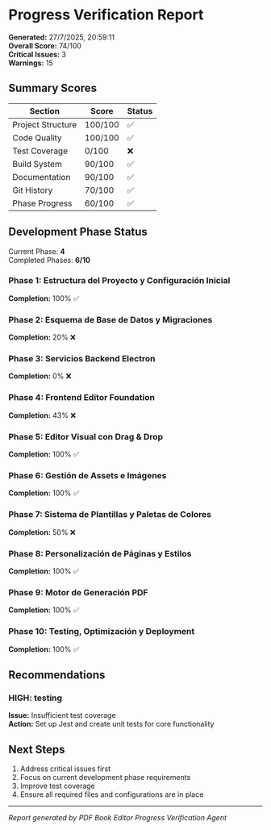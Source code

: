 # Progress Verification Report

**Generated:** 27/7/2025, 20:59:11  
**Overall Score:** 74/100  
**Critical Issues:** 3  
**Warnings:** 15

## Summary Scores

| Section | Score | Status |
|---------|-------|--------|
| Project Structure | 100/100 | ✅ |
| Code Quality | 100/100 | ✅ |
| Test Coverage | 0/100 | ❌ |
| Build System | 90/100 | ✅ |
| Documentation | 90/100 | ✅ |
| Git History | 70/100 | ✅ |
| Phase Progress | 60/100 | ✅ |

## Development Phase Status

Current Phase: **4**  
Completed Phases: **6/10**

### Phase 1: Estructura del Proyecto y Configuración Inicial
**Completion:** 100% ✅

### Phase 2: Esquema de Base de Datos y Migraciones
**Completion:** 20% ❌

### Phase 3: Servicios Backend Electron
**Completion:** 0% ❌

### Phase 4: Frontend Editor Foundation
**Completion:** 43% ❌

### Phase 5: Editor Visual con Drag & Drop
**Completion:** 100% ✅

### Phase 6: Gestión de Assets e Imágenes
**Completion:** 100% ✅

### Phase 7: Sistema de Plantillas y Paletas de Colores
**Completion:** 50% ❌

### Phase 8: Personalización de Páginas y Estilos
**Completion:** 100% ✅

### Phase 9: Motor de Generación PDF
**Completion:** 100% ✅

### Phase 10: Testing, Optimización y Deployment
**Completion:** 100% ✅


## Recommendations

### HIGH: testing
**Issue:** Insufficient test coverage  
**Action:** Set up Jest and create unit tests for core functionality


## Next Steps

1. Address critical issues first
2. Focus on current development phase requirements
3. Improve test coverage
4. Ensure all required files and configurations are in place

---
*Report generated by PDF Book Editor Progress Verification Agent*
